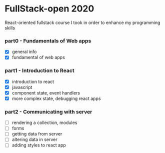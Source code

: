 # FullStack-open 2020
React-oriented fullstack course I took in order to enhance my programming skills

### part0 - Fundamentals of Web apps
- [x] general info
- [x] fundamental of web apps

### part1 - Introduction to React
- [x] introduction to react
- [x] javascript
- [x] component state, event handlers
- [x] more complex state, debugging react apps

### part2 - Communicating with server
- [ ] rendering a collection, modules
- [ ] forms
- [ ] getting data from server
- [ ] altering data in server
- [ ] adding styles to react app
